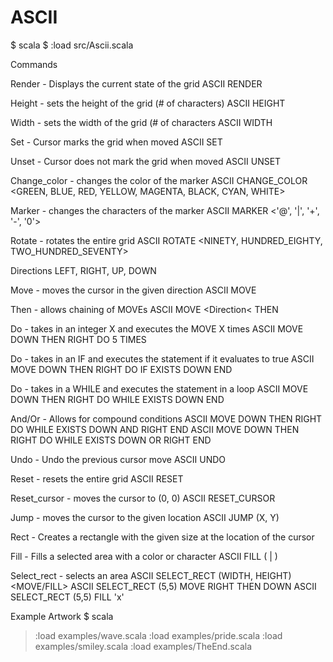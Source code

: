 # ASCII

$ scala
$ :load src/Ascii.scala

Commands

Render - Displays the current state of the grid
ASCII RENDER

Height - sets the height of the grid (# of characters)
ASCII HEIGHT

Width - sets the width of the grid (# of characters
ASCII WIDTH

Set - Cursor marks the grid when moved
ASCII SET

Unset - Cursor does not mark the grid when moved
ASCII UNSET

Change_color - changes the color of the marker
ASCII CHANGE_COLOR <GREEN, BLUE, RED, YELLOW, MAGENTA, BLACK, CYAN, WHITE>

Marker - changes the characters of the marker
ASCII MARKER <'@', '|', '+', '-', '0'>

Rotate - rotates the entire grid
ASCII ROTATE <NINETY, HUNDRED_EIGHTY, TWO_HUNDRED_SEVENTY>

Directions
LEFT, RIGHT, UP, DOWN

Move - moves the cursor in the given direction
ASCII MOVE <Direction>

Then - allows chaining of MOVEs
ASCII MOVE <Direction< THEN <Direction>

Do - takes in an integer X and executes the MOVE X times
ASCII MOVE DOWN THEN RIGHT DO 5 TIMES

Do - takes in an IF and executes the statement if it evaluates to true
ASCII MOVE DOWN THEN RIGHT DO IF EXISTS DOWN END

Do - takes in a WHILE and executes the statement in a loop
ASCII MOVE DOWN THEN RIGHT DO WHILE EXISTS DOWN END

And/Or - Allows for compound conditions
ASCII MOVE DOWN THEN RIGHT DO WHILE EXISTS DOWN AND RIGHT END
ASCII MOVE DOWN THEN RIGHT DO WHILE EXISTS DOWN OR RIGHT END

Undo - Undo the previous cursor move
ASCII UNDO

Reset - resets the entire grid
ASCII RESET

Reset_cursor - moves the cursor to (0, 0)
ASCII RESET_CURSOR

Jump - moves the cursor to the given location
ASCII JUMP (X, Y)

Rect - Creates a rectangle with the given size at the location of the cursor

Fill - Fills a selected area with a color or character
ASCII FILL (<Color> | <Char>)

Select_rect - selects an area
ASCII SELECT_RECT (WIDTH, HEIGHT) <MOVE/FILL>
ASCII SELECT_RECT (5,5) MOVE RIGHT THEN DOWN
ASCII SELECT_RECT (5,5) FILL 'x'


Example Artwork
$ scala
> :load examples/wave.scala
> :load examples/pride.scala
> :load examples/smiley.scala
> :load examples/TheEnd.scala
